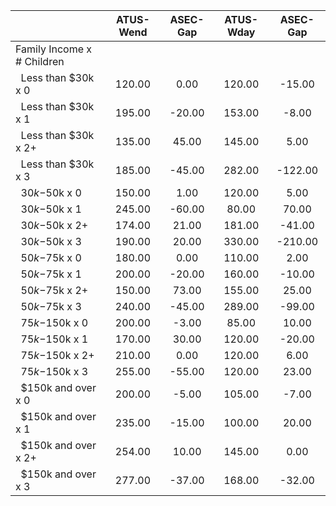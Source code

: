 
|                      |    ATUS-Wend |     ASEC-Gap |    ATUS-Wday |     ASEC-Gap |
| -------------------- | :----------: | :----------: | :----------: | :----------: |
| Family Income x # Children |              |              |              |              |
| &nbsp;&nbsp;Less than $30k x 0 |       120.00 |         0.00 |       120.00 |       -15.00 |
| &nbsp;&nbsp;Less than $30k x 1 |       195.00 |       -20.00 |       153.00 |        -8.00 |
| &nbsp;&nbsp;Less than $30k x 2+ |       135.00 |        45.00 |       145.00 |         5.00 |
| &nbsp;&nbsp;Less than $30k x 3 |       185.00 |       -45.00 |       282.00 |      -122.00 |
| &nbsp;&nbsp;$30k-$50k x 0 |       150.00 |         1.00 |       120.00 |         5.00 |
| &nbsp;&nbsp;$30k-$50k x 1 |       245.00 |       -60.00 |        80.00 |        70.00 |
| &nbsp;&nbsp;$30k-$50k x 2+ |       174.00 |        21.00 |       181.00 |       -41.00 |
| &nbsp;&nbsp;$30k-$50k x 3 |       190.00 |        20.00 |       330.00 |      -210.00 |
| &nbsp;&nbsp;$50k-$75k x 0 |       180.00 |         0.00 |       110.00 |         2.00 |
| &nbsp;&nbsp;$50k-$75k x 1 |       200.00 |       -20.00 |       160.00 |       -10.00 |
| &nbsp;&nbsp;$50k-$75k x 2+ |       150.00 |        73.00 |       155.00 |        25.00 |
| &nbsp;&nbsp;$50k-$75k x 3 |       240.00 |       -45.00 |       289.00 |       -99.00 |
| &nbsp;&nbsp;$75k-$150k x 0 |       200.00 |        -3.00 |        85.00 |        10.00 |
| &nbsp;&nbsp;$75k-$150k x 1 |       170.00 |        30.00 |       120.00 |       -20.00 |
| &nbsp;&nbsp;$75k-$150k x 2+ |       210.00 |         0.00 |       120.00 |         6.00 |
| &nbsp;&nbsp;$75k-$150k x 3 |       255.00 |       -55.00 |       120.00 |        23.00 |
| &nbsp;&nbsp;$150k and over x 0 |       200.00 |        -5.00 |       105.00 |        -7.00 |
| &nbsp;&nbsp;$150k and over x 1 |       235.00 |       -15.00 |       100.00 |        20.00 |
| &nbsp;&nbsp;$150k and over x 2+ |       254.00 |        10.00 |       145.00 |         0.00 |
| &nbsp;&nbsp;$150k and over x 3 |       277.00 |       -37.00 |       168.00 |       -32.00 |

